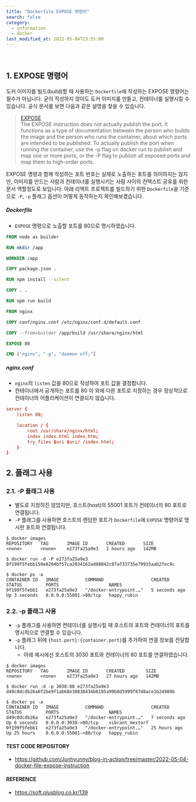 ```yaml
---
title: "Dockerfile EXPOSE 명령어"
search: false
category:
  - information
  - docker
last_modified_at: 2022-05-04T23:55:00
---
```


<br>

## 1. EXPOSE 명령어

도커 이미지를 빌드(build)할 때 사용하는 `Dockerfile`에 작성하는 EXPOSE 명령어는 필수가 아닙니다. 
굳이 작성하지 않아도 도커 이미지를 만들고, 컨테이너를 실행시킬 수 있습니다. 
공식 문서를 보면 다음과 같은 설명을 찾을 수 있습니다.

> [EXPOSE](https://docs.docker.com/engine/reference/builder/#expose)<br>
> The EXPOSE instruction does not actually publish the port. 
> It functions as a type of documentation between the person who builds the image 
> and the person who runs the container, about which ports are intended to be published. 
> To actually publish the port when running the container, use the -p flag on docker run to publish and map one or more ports, 
> or the -P flag to publish all exposed ports and map them to high-order ports.

EXPOSE 명령과 함께 작성하는 포트 번호는 실제로 노출하는 포트를 의미하지는 않지만, 
이미지를 만드는 사람과 컨테이너를 실행시키는 사람 사이의 컨텍스트 공유를 위한 문서 역할정도로 보입니다. 
아래 리액트 프로젝트를 빌드하기 위한 `Dockerfile`을 기준으로 `-P`, `-p` 플래그 옵션이 어떻게 동작하는지 확인해보곘습니다. 

##### Dockerfile

- `EXPOSE` 명령으로 노출할 포트를 80으로 명시하였습니다. 

```dockerfile
FROM node as builder

RUN mkdir /app

WORKDIR /app

COPY package.json .

RUN npm install --silent

COPY . .

RUN npm run build

FROM nginx

COPY conf/nginx.conf /etc/nginx/conf.d/default.conf

COPY --from=builder /app/build /usr/share/nginx/html

EXPOSE 80

CMD ["nginx", "-g", "daemon off;"]
```

##### nginx.conf

- `nginx`의 `listen` 값을 80으로 작성하여 포트 값을 결정합니다.
- 컨테이너에서 공개하는 포트를 80 이 외에 다른 포트로 지정하는 경우 정상적으로 컨테이너의 어플리케이션이 연결되지 않습니다.

```conf
server {
    listen 80;

    location / {
        root /usr/share/nginx/html;
        index index.html index.htm;
        try_files $uri $uri/ /index.html;
    }
}
```

## 2. 플래그 사용

### 2.1. -P 플래그 사용

- 별도로 지정하진 않았지만, 호스트(host)의 55001 포트가 컨테이너의 80 포트로 연결됩니다.
- `-P` 플래그를 사용하면 호스트의 랜덤한 포트가 `Dockerfile`에 `EXPOSE` 명령어로 명시한 포트와 연결됩니다.

```
$ docker images 
REPOSITORY   TAG       IMAGE ID       CREATED       SIZE
<none>       <none>    e273fa25a9e3   2 hours ago   142MB

$ docker run -d -P e273fa25a9e3          
0f199f5febb159e8204bf57ca2034162ad88042c07a733735e79915aab2fec9c

$ docker ps -a                 
CONTAINER ID   IMAGE          COMMAND                  CREATED         STATUS         PORTS                   NAMES
0f199f5febb1   e273fa25a9e3   "/docker-entrypoint.…"   5 seconds ago   Up 3 seconds   0.0.0.0:55001->80/tcp   happy_rubin
```

### 2.2. -p 플래그 사용

- `-p` 플래그를 사용하면 컨테이너를 실행시킬 때 호스트의 포트와 컨테이너의 포트를 명시적으로 연결할 수 있습니다.
- `-p` 플래그 뒤에 `{host.port}:{container.port}`를 추가하여 연결 정보를 전달합니다.
    - 아래 예시에선 호스트의 3030 포트와 컨테이너의 80 포트를 연결하였습니다.

```
$ docker images                             
REPOSITORY   TAG       IMAGE ID       CREATED        SIZE
<none>       <none>    e273fa25a9e3   27 hours ago   142MB

$ docker run -d -p 3030:80 e273fa25a9e3   
d49c0dcdb26a6f2be9f1ab68e38838434b6185a99b8d5999f87d8ace1b24989b

$ docker ps -a                         
CONTAINER ID   IMAGE          COMMAND                  CREATED         STATUS         PORTS                   NAMES
d49c0dcdb26a   e273fa25a9e3   "/docker-entrypoint.…"   7 seconds ago   Up 6 seconds   0.0.0.0:3030->80/tcp    vibrant_mestorf
0f199f5febb1   e273fa25a9e3   "/docker-entrypoint.…"   25 hours ago    Up 25 hours    0.0.0.0:55001->80/tcp   happy_rubin
```

#### TEST CODE REPOSITORY
- <https://github.com/Junhyunny/blog-in-action/tree/master/2022-05-04-docker-file-expose-instruction>

#### REFERENCE
- <https://soft.plusblog.co.kr/139>